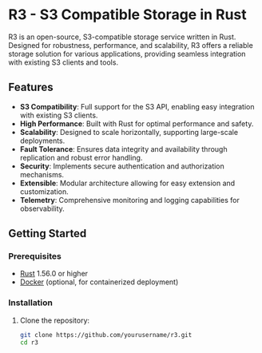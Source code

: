 # R3 - S3 Compatible Storage in Rust

R3 is an open-source, S3-compatible storage service written in Rust. Designed for robustness, performance, and scalability, R3 offers a reliable storage solution for various applications, providing seamless integration with existing S3 clients and tools.

## Features

- **S3 Compatibility**: Full support for the S3 API, enabling easy integration with existing S3 clients.
- **High Performance**: Built with Rust for optimal performance and safety.
- **Scalability**: Designed to scale horizontally, supporting large-scale deployments.
- **Fault Tolerance**: Ensures data integrity and availability through replication and robust error handling.
- **Security**: Implements secure authentication and authorization mechanisms.
- **Extensible**: Modular architecture allowing for easy extension and customization.
- **Telemetry**: Comprehensive monitoring and logging capabilities for observability.

## Getting Started

### Prerequisites

- [Rust](https://www.rust-lang.org/) 1.56.0 or higher
- [Docker](https://www.docker.com/) (optional, for containerized deployment)

### Installation

1. Clone the repository:

   ```sh
   git clone https://github.com/yourusername/r3.git
   cd r3